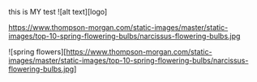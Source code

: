 this is MY test
![alt text][logo]

https://www.thompson-morgan.com/static-images/master/static-images/top-10-spring-flowering-bulbs/narcissus-flowering-bulbs.jpg


![spring flowers][https://www.thompson-morgan.com/static-images/master/static-images/top-10-spring-flowering-bulbs/narcissus-flowering-bulbs.jpg]
